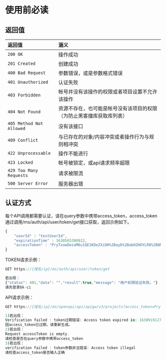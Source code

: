 # 使用前必读

## **返回值**

| 返回值 | 涵义 |
| :--- | :--- |
| `200 OK` | 操作成功 |
| `201 Created` | 创建成功 |
| `400 Bad Request` | 参数错误，或是参数格式错误 |
| `401 Unauthorized` | 认证失败 |
| `403 Forbidden` | 帐号并没有该操作的权限或者项目设置不允许该操作 |
| `404 Not Found` | 资源不存在，也可能是帐号没有该项目的权限（为防止黑客撞库获取库列表） |
| `405 Method Not Allowed` | 没有该接口 |
| `409 Conflict` | 与已存在的对象/内容冲突或者操作行为与规则相冲突 |
| `422 Unprocessable` | 操作不能进行 |
| `423 Locked` | 帐号被锁定，或api请求频率超限 |
| `429 Too Many Requests` | 请求被限流 |
| `500 Server Error` | 服务器出错 |

## **认证方式**

每个API调用都需要认证，请在query参数中携带access\_token，access\_token通过调用/ms/auth/api/user/token/get接口获取，返回示例如下。

```javascript
{
    "userId" : "testUserId",
    "expirationTime" : 1630565380912,
    "accessToken" : "PryTxowDezaM6u1QE1KDeZXiDH%2Bayb%2BabHZHOYLR8%2B8Md9QhAXrUrs2z3U4%2FZ3p9CvP4ObZjZJJ2VdNWQqgX3qeQ1TBK7ADhNXRVWn4q2Q0%3D"
}
```

TOKEN请求示例：

```javascript
GET https://{域名/ip}/ms/auth/api/user/token/get

若出现：
{"status": 401,"data": "","result":true,"message": "用户权限验证失败。"}
请先登录bk-ci
```

API请求示例：

```javascript
GET https://{域名/ip}/ms/openapi/api/apigw/v3/projects?access_token=PryTxowDezaM6u1QE1KDeZXiDH%2Bayb%2BabHZHOYLR8%2B8Md9QhAXrUrs2z3U4%2FZ3p9CvP4ObZjZJJ2VdNWQqgX3qeQ1TBK7ADhNXRVWn4q2Q0%3D

1)若出现：
Verification failed : token过期错误: Access token expired in: 1630919127633
因access_token已过期，请重新生成。
2)若出现：
Request accessToken is empty.
请检查是否在query参数中携带access_token
3)若出现：
verification failed : token参数非法错误: Access token illegal
请检查access_token是否输入正确 
```

